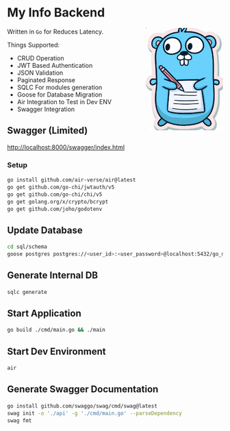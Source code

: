 # My Info Backend

<img align="right" width="180px" src="https://github.com/bytesByHarsh/go-my-info/blob/master/docs/assets/logo.png?raw=true">

Written in `Go` for Reduces Latency.

Things Supported:
 - CRUD Operation
 - JWT Based Authentication
 - JSON Validation
 - Paginated Response
 - SQLC For modules generation
 - Goose for Database Migration
 - Air Integration to Test in Dev ENV
 - Swagger Integration

## Swagger (Limited)
[http://localhost:8000/swagger/index.html](http://localhost:8000/swagger/index.html)

### Setup

```bash
go install github.com/air-verse/air@latest
go get github.com/go-chi/jwtauth/v5
go get github.com/go-chi/chi/v5
go get golang.org/x/crypto/bcrypt
go get github.com/joho/godotenv
```

## Update Database

```bash
cd sql/schema
goose postgres postgres://<user_id>:<user_password>@localhost:5432/go_my_info up
```

## Generate Internal DB

```bash
sqlc generate
```

## Start Application

```bash
go build ./cmd/main.go && ./main
```

## Start Dev Environment

```bash
air
```

## Generate Swagger Documentation

```bash
go install github.com/swaggo/swag/cmd/swag@latest
swag init -o './api' -g './cmd/main.go' --parseDependency
swag fmt
```